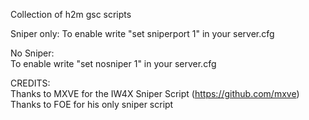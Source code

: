 Collection of h2m gsc scripts

Sniper only:
To enable write "set sniperport 1" in your server.cfg
  
No Sniper:  
To enable write "set nosniper 1" in your server.cfg  
  
CREDITS:  
Thanks to MXVE for the IW4X Sniper Script (https://github.com/mxve)  
Thanks to FOE for his only sniper script

